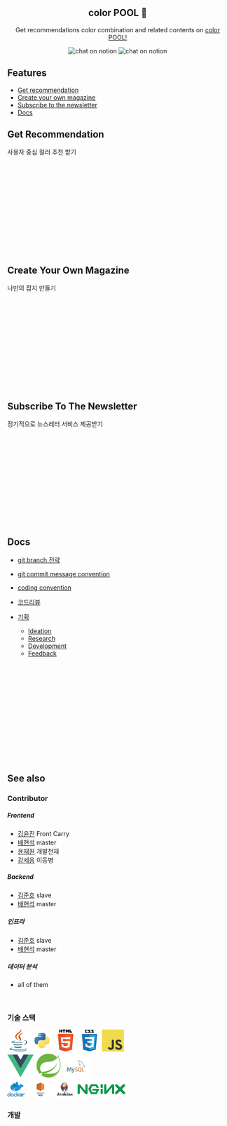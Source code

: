 <p align="center">
  <h2 align="center">color POOL 🐳</h2>
  <p align="center">Get recommendations color combination and related contents on <a href="#"> color POOL!</a></p>
</p>

<p align="center">
  <img src="https://img.shields.io/badge/chat-on%20mattermost-yellowgreen" alt="chat on notion"/> 
  <img src="https://img.shields.io/badge/chat-on%20notion-red" alt="chat on notion"/>
</p>

## Features
- [Get recommendation](#get-recommendation)
- [Create your own magazine](#create-your-own-magazine)
- [Subscribe to the newsletter](#subscribe-to-the-newsletter)
- [Docs](#docs)

## Get Recommendation
사용자 중심 컬러 추천 받기

<br><br><br><br><br><br><br><br><br><br><br><br>

## Create Your Own Magazine
나만의 잡지 만들기

<br><br><br><br><br><br><br><br><br><br><br><br>

## Subscribe To The Newsletter
정기적으로 뉴스레터 서비스 제공받기

<br><br><br><br><br><br><br><br><br><br><br><br>

## Docs

- [git branch 전략](https://github.com/Locker-SSAFY/colorPOOL-developing/blob/master/docs/git%20branch%20전략.md)
- [git commit message convention](https://github.com/Locker-SSAFY/colorPOOL-developing/blob/master/docs/commit%20message%20convention.md)
- [coding convention](https://github.com/Locker-SSAFY/colorPOOL-developing/blob/master/docs/coding%20convention.md)
- [코드리뷰](https://github.com/Locker-SSAFY/colorPOOL-developing/blob/master/docs/%EC%BD%94%EB%93%9C%EB%A6%AC%EB%B7%B0.md)

- [기획](https://github.com/Locker-SSAFY/colorPOOL-developing/tree/master/docs/%EA%B8%B0%ED%9A%8D)
  - [Ideation](https://github.com/Locker-SSAFY/colorPOOL-developing/blob/master/docs/%EA%B8%B0%ED%9A%8D/1-Ideation.md)
  - [Research](https://github.com/Locker-SSAFY/colorPOOL-developing/blob/master/docs/%EA%B8%B0%ED%9A%8D/2-Research.md)
  - [Development](https://github.com/Locker-SSAFY/colorPOOL-developing/blob/master/docs/%EA%B8%B0%ED%9A%8D/3-Development.md)
  - [Feedback](https://github.com/Locker-SSAFY/colorPOOL-developing/blob/master/docs/%EA%B8%B0%ED%9A%8D/4-Feedback.md)

<br><br><br><br><br><br><br><br><br><br><br><br><br>

## See also

### Contributor

##### Frontend

- [김윤진](https://github.com/YNNJN) Front Carry
- [배현석](https://github.com/beaverbae2) master
- [윤재원](https://github.com/jane399) 개발천재
- [강세응](https://github.com/seeungKang) 이등병

##### Backend

- [김준호](https://github.com/junhok82) slave
- [배현석](https://github.com/beaverbae2) master

##### 인프라
- [김준호](https://github.com/junhok82) slave
- [배현석](https://github.com/beaverbae2) master


##### 데이터 분석
- all of them

<br>

### 기술 스택

<img height="50" src="https://raw.githubusercontent.com/github/explore/80688e429a7d4ef2fca1e82350fe8e3517d3494d/topics/java/java.png"/>
<img height="50" src="https://raw.githubusercontent.com/github/explore/80688e429a7d4ef2fca1e82350fe8e3517d3494d/topics/python/python.png"/>
<img height="50" src="https://raw.githubusercontent.com/github/explore/80688e429a7d4ef2fca1e82350fe8e3517d3494d/topics/html/html.png"/>
<img height="50" src="https://raw.githubusercontent.com/github/explore/80688e429a7d4ef2fca1e82350fe8e3517d3494d/topics/css/css.png"/>
<img height="50" src="https://raw.githubusercontent.com/github/explore/80688e429a7d4ef2fca1e82350fe8e3517d3494d/topics/javascript/javascript.png"/>

<br>

<img height="60" src="https://raw.githubusercontent.com/github/explore/80688e429a7d4ef2fca1e82350fe8e3517d3494d/topics/vue/vue.png">
<img height="60" src="https://raw.githubusercontent.com/github/explore/80688e429a7d4ef2fca1e82350fe8e3517d3494d/topics/spring-boot/spring-boot.png">
<img height="60" src="https://raw.githubusercontent.com/github/explore/80688e429a7d4ef2fca1e82350fe8e3517d3494d/topics/mysql/mysql.png">

<br>

<img height="40" src="https://raw.githubusercontent.com/github/explore/80688e429a7d4ef2fca1e82350fe8e3517d3494d/topics/docker/docker.png">
<img height="40" src="./assets/ec2.png">
<img height="40" src="./assets/jenkins.png">
<img height="40" src="./assets/nginx.png">

<br>

### 개발 

<br><br><br>